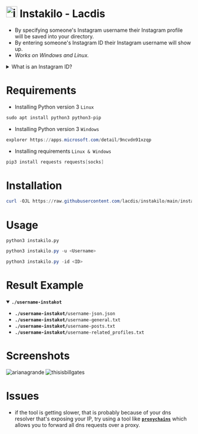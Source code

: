 # <img src="https://github.com/An0r3w/instakilo/assets/168315022/b8f14715-3818-483c-92cb-df4d1e67ed2a" alt="instakilo.ico" width="30" height="30"> Instakilo - Lacdis
- By specifying someone's Instagram username their Instagram profile will be saved into your directory.
- By entering someone's Instagram ID their Instagram username will show up.
- *Works on Windows and Linux.*
<details>
<summary>What is an Instagram ID?</summary>

- An Instagram user or profile ID is a unique numeric identifier for an Instagram account, created once during the setup of a new Instagram account. The difference is that an Instagram ID cannot be changed, while a username can be modified - [ommentpicker.com](https://commentpicker.com/instagram-user-id.php)
</details>

# Requirements
- Installing Python version 3 `Linux`
```powershell
sudo apt install python3 python3-pip
```
- Installing Python version 3 `Windows`
```powershell
explorer https://apps.microsoft.com/detail/9ncvdn91xzqp
```
- Installing requirements `Linux & Windows`
```powershell
pip3 install requests requests[socks]
```
# Installation
```powershell
curl -OJL https://raw.githubusercontent.com/lacdis/instakilo/main/instakilo.py
```
# Usage
```
python3 instakilo.py
```
```powershell
python3 instakilo.py -u <Username>
```
```powershell
python3 instakilo.py -id <ID>
```
# Result Example
<details open>
  <summary><b><code>./username-instakot</code></b></summary>

- <code><b>./username-instakot/</b>username-json.json</code>
- <code><b>./username-instakot/</b>username-general.txt</code>
- <code><b>./username-instakot/</b>username-posts.txt</code>
- <code><b>./username-instakot/</b>username-related_profiles.txt</code>
</details>

# Screenshots
![arianagrande](https://github.com/user-attachments/assets/6d1266e0-5a9a-448b-b582-ec3e9475e7ee)
![thisisbillgates](https://github.com/user-attachments/assets/9ccb7695-bbdc-4fdd-b3f7-47c413e3bac0)


# Issues
- if the tool is getting slower, that is probably because of your dns resolver that's exposing your IP, try using a tool like [**`proxychains`**](https://github.com/haad/proxychains) which allows you to forward all dns requests over a proxy.

